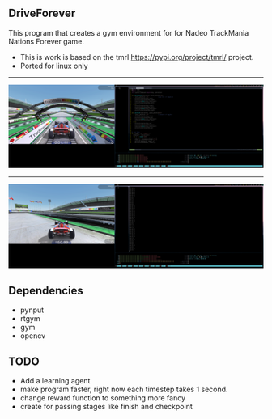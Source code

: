 ## DriveForever

This program that creates a gym environment for for Nadeo TrackMania Nations Forever game.
- This is work is based on the tmrl https://pypi.org/project/tmrl/ project.
- Ported for linux only

----------------------------------------------------------------- 
<img src="./Asserts/start.png" >

----------------------------------------------------------------- 

<img src="./Asserts/run1.png">


## Dependencies
- pynput
- rtgym
- gym
- opencv
## TODO
- Add a learning agent
- make program faster, right now each timestep takes 1 second.
- change reward function to something more fancy
- create for passing stages like finish and checkpoint 
